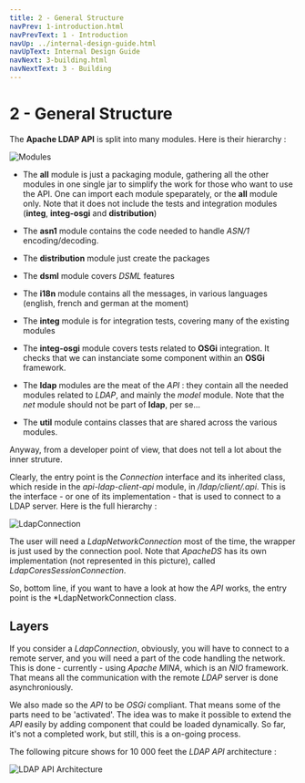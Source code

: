 ```yaml
---
title: 2 - General Structure
navPrev: 1-introduction.html
navPrevText: 1 - Introduction
navUp: ../internal-design-guide.html
navUpText: Internal Design Guide
navNext: 3-building.html
navNextText: 3 - Building
---
```


# 2 - General Structure

The **Apache LDAP API** is split into many modules. Here is their hierarchy :

![Modules](images/ldap-api-modules.png)

* The **all** module is just a packaging module, gathering all the other modules in one single jar to simplify the work for those who want to use the API. One can import each module speparately, or the **all** module only. Note that it does not include the tests and integration modules (**integ**, **integ-osgi** and **distribution**)

* The **asn1** module contains the code needed to handle *ASN/1* encoding/decoding.

* The **distribution** module just create the packages

* The **dsml** module covers *DSML* features

* The **i18n** module contains all the messages, in various languages (english, french and german at the moment)

* The **integ** module is for integration tests, covering many of the existing modules

* The **integ-osgi** module covers tests related to **OSGi** integration. It checks that we can instanciate some component within an **OSGi** framework.

* The **ldap** modules are the meat of the *API* : they contain all the needed modules related to *LDAP*, and mainly the *model* module. Note that the *net* module should not be part of **ldap**, per se...

* The **util** module contains classes that are shared across the various modules.


Anyway, from a developer point of view, that does not tell a lot about the inner struture.

Clearly, the entry point is the *Connection* interface and its inherited class, which reside in the _api-ldap-client-api_ module, in _/ldap/client/.api_. This is the interface - or one of its implementation - that is used to connect to a LDAP server. Here is the full hierarchy :

![LdapConnection](images/ldap-connection.png)

The user will need a _LdapNetworkConnection_ most of the time, the wrapper is just used by the connection pool. Note that *ApacheDS* has its own implementation (not represented in this picture), called _LdapCoresSessionConnection_.

So, bottom line, if you want to have a look at how the *API* works, the entry point is the *LdapNetworkConnection class.

## Layers

If you consider a *LdapConnection*, obviously, you will have to connect to a remote server, and you will need a part of the code handling the network. This is done - currently - using *Apache MINA*, which is an *NIO* framework. That means all the communication with the remote *LDAP* server is done asynchroniously.

We also made so the *API* to be *OSGi* compliant. That means some of the parts need to be 'activated'. The idea was to make it possible to extend the *API* easily by adding component that could be loaded dynamically. So far, it's not a completed work, but still, this is a on-going process.

The following pitcure shows for 10 000 feet the *LDAP API* architecture :

![LDAP API Architecture](images/architecture.png)


